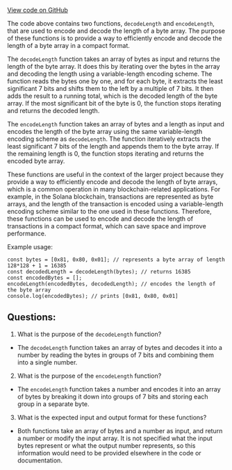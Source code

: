 [View code on GitHub](https://github.com/solana-labs/solana-web3.js/blob/master/packages/library-legacy/src/utils/shortvec-encoding.ts)

The code above contains two functions, `decodeLength` and `encodeLength`, that are used to encode and decode the length of a byte array. The purpose of these functions is to provide a way to efficiently encode and decode the length of a byte array in a compact format.

The `decodeLength` function takes an array of bytes as input and returns the length of the byte array. It does this by iterating over the bytes in the array and decoding the length using a variable-length encoding scheme. The function reads the bytes one by one, and for each byte, it extracts the least significant 7 bits and shifts them to the left by a multiple of 7 bits. It then adds the result to a running total, which is the decoded length of the byte array. If the most significant bit of the byte is 0, the function stops iterating and returns the decoded length.

The `encodeLength` function takes an array of bytes and a length as input and encodes the length of the byte array using the same variable-length encoding scheme as `decodeLength`. The function iteratively extracts the least significant 7 bits of the length and appends them to the byte array. If the remaining length is 0, the function stops iterating and returns the encoded byte array.

These functions are useful in the context of the larger project because they provide a way to efficiently encode and decode the length of byte arrays, which is a common operation in many blockchain-related applications. For example, in the Solana blockchain, transactions are represented as byte arrays, and the length of the transaction is encoded using a variable-length encoding scheme similar to the one used in these functions. Therefore, these functions can be used to encode and decode the length of transactions in a compact format, which can save space and improve performance. 

Example usage:

```
const bytes = [0x81, 0x80, 0x01]; // represents a byte array of length 128*128 + 1 = 16385
const decodedLength = decodeLength(bytes); // returns 16385
const encodedBytes = [];
encodeLength(encodedBytes, decodedLength); // encodes the length of the byte array
console.log(encodedBytes); // prints [0x81, 0x80, 0x01]
```
## Questions: 
 1. What is the purpose of the `decodeLength` function?
- The `decodeLength` function takes an array of bytes and decodes it into a number by reading the bytes in groups of 7 bits and combining them into a single number.

2. What is the purpose of the `encodeLength` function?
- The `encodeLength` function takes a number and encodes it into an array of bytes by breaking it down into groups of 7 bits and storing each group in a separate byte.

3. What is the expected input and output format for these functions?
- Both functions take an array of bytes and a number as input, and return a number or modify the input array. It is not specified what the input bytes represent or what the output number represents, so this information would need to be provided elsewhere in the code or documentation.
